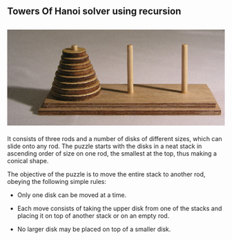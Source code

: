 Towers Of Hanoi solver using recursion
---
![](T_of_H.jpeg)
---

It consists of three rods and a number of disks of different sizes, which can slide onto any rod. The puzzle starts with the disks in a neat stack in ascending order of size on one rod, the smallest at the top, thus making a conical shape.

The objective of the puzzle is to move the entire stack to another rod, obeying the following simple rules:

- Only one disk can be moved at a time.

- Each move consists of taking the upper disk from one of the stacks and placing it on top of another stack or on an empty rod.

- No larger disk may be placed on top of a smaller disk.